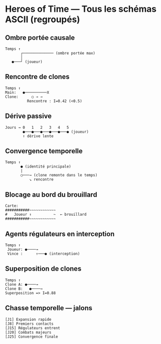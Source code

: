 # Heroes of Time — Tous les schémas ASCII (regroupés)

## Ombre portée causale
```
Temps ↑
       ┌────────────── (ombre portée max)
       │
   ●───┘ (joueur)
```

## Rencontre de clones
```
Temps ↑
Main:   ●──────────X
Clone:      ○ → →
          Rencontre : I=0.42 (<0.5)
```

## Dérive passive
```
Jours → 0   1   2   3   4   5
        ●───●───●───●───●───● (joueur)
        ↑ dérive lente
```

## Convergence temporelle
```
Temps ↑
       ● (identité principale)
       |
       ○───→ (clone remonte dans le temps)
           ↘ rencontre
```

## Blocage au bord du brouillard
```
Carte:
###########~~~~~~~~~~~~
#   Joueur ↑          ~  ← brouillard
###########~~~~~~~~~~~~
```

## Agents régulateurs en interception
```
Temps ↑
 Joueur: ●────→
 Vince :      ↑───● (interception)
```

## Superposition de clones
```
Temps ↑
Clone A: ●────→
Clone B:   ●────→
Superposition => I=0.88
```

## Chasse temporelle — jalons
```
[J1] Expansion rapide
[J8] Premiers contacts
[J15] Régulateurs entrent
[J20] Combats majeurs
[J25] Convergence finale
```
